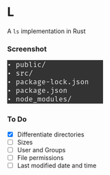 # L
A `ls` implementation in Rust

### Screenshot
![Terminal Output Screenshot](./l.png)

### To Do
- [x] Differentiate directories
- [ ] Sizes
- [ ] User and Groups
- [ ] File permissions
- [ ] Last modified date and time
